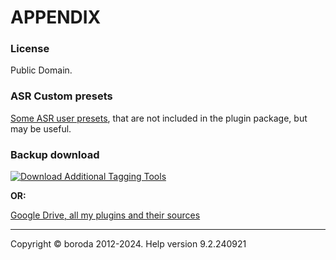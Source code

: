 # APPENDIX

### License

Public Domain.

### ASR Custom presets

[Some ASR user presets](https://www.mediafire.com/file/ikb8wlburvvwjc9/ASR-Custom-Presets.zip/file), that are not included in the plugin package, but may be useful.

### Backup download

[![Download Additional Tagging Tools](https://a.fsdn.com/con/app/sf-download-button)](https://sourceforge.net/projects/additional-tagging-tools/files/latest/download)

**OR:**

[Google Drive, all my plugins and their sources](https://drive.google.com/drive/folders/0B-D1MoIY406HMzlJVWprYXF1Q0k?usp=sharing)

***

Copyright © boroda 2012-2024. Help version 9.2.240921